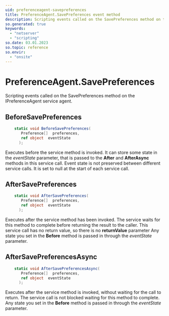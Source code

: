 ```yaml
---
uid: preferenceagent-savepreferences
title: PreferenceAgent.SavePreferences event method
description: Scripting events called on the SavePreferences method on the PreferenceAgent service agent.
so.generated: true
keywords:
  - "netserver"
  - "scripting"
so.date: 03.01.2023
so.topic: reference
so.envir:
  - "onsite"
---
```

# PreferenceAgent.SavePreferences

Scripting events called on the <see cref='M:SuperOffice.CRM.Services.IPreferenceAgent.SavePreferences'>SavePreferences</see> method on the <see cref='IPreferenceAgent'>IPreferenceAgent</see>  service agent.

## BeforeSavePreferences
```cs
    static void BeforeSavePreferences(
       Preference[]  preferences,
       ref object  eventState
      );
```
Executes before the service method is invoked.
It can store some state in the *eventState* parameter, that is passed to the **After** and **AfterAsync** methods in this service call.
Event state is not preserved between different service calls. It is set to null at the start of each service call.
## AfterSavePreferences
```cs
    static void AfterSavePreferences(
       Preference[]  preferences,
       ref object  eventState
      );
```
Executes after the service method has been invoked. The service waits for this method to complete before returning the result to the caller.
This service call has no return value, so there is no **returnValue** parameter
Any state you set in the **Before** method is passed in through the *eventState* parameter.
## AfterSavePreferencesAsync
```cs
    static void AfterSavePreferencesAsync(
       Preference[]  preferences,
       ref object  eventState
      );
```
Executes after the service method is invoked, without waiting for the call to return.
The service call is not blocked waiting for this method to complete.
Any state you set in the **Before** method is passed in through the *eventState* parameter.

